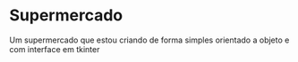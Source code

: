 # Supermercado
Um supermercado que estou criando de forma simples orientado a objeto e com interface em tkinter
